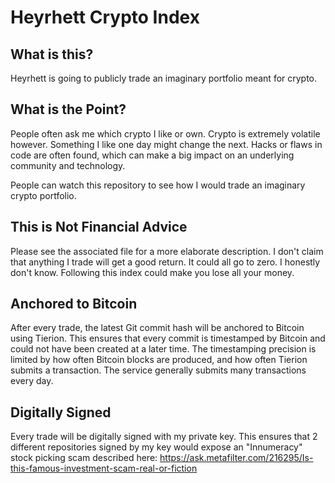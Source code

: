 # Heyrhett Crypto Index

## What is this?

Heyrhett is going to publicly trade an imaginary portfolio meant for crypto.

## What is the Point?

People often ask me which crypto I like or own.  Crypto is extremely volatile however.  Something I like one day might change the next.  Hacks or flaws in code are often found, which can make a big impact on an underlying community and technology.

People can watch this repository to see how I would trade an imaginary crypto portfolio.

## This is Not Financial Advice

Please see the associated file for a more elaborate description.  I don't claim that anything I trade will get a good return.  It could all go to zero.  I honestly don't know.  Following this index could make you lose all your money.

## Anchored to Bitcoin

After every trade, the latest Git commit hash will be anchored to Bitcoin using Tierion.  This ensures that every commit is timestamped by Bitcoin and could not have been created at a later time.  The timestamping precision is limited by how often Bitcoin blocks are produced, and how often Tierion submits a transaction.  The service generally submits many transactions every day.

## Digitally Signed

Every trade will be digitally signed with my private key.  This ensures that 2 different repositories signed by my key would expose an "Innumeracy" stock picking scam described here: https://ask.metafilter.com/216295/Is-this-famous-investment-scam-real-or-fiction


